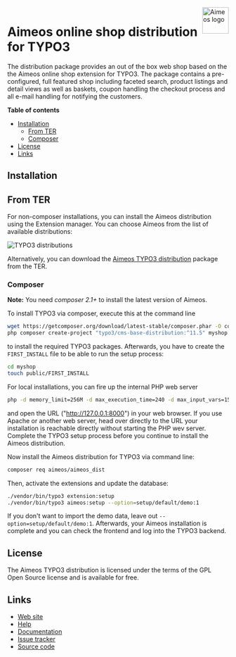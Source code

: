 <a href="https://aimeos.org/">
    <img src="https://aimeos.org/fileadmin/template/icons/logo.png" alt="Aimeos logo" title="Aimeos" align="right" height="60" />
</a>

# Aimeos online shop distribution for TYPO3

The distribution package provides an out of the box web shop based on the the Aimeos
online shop extension for TYPO3. The package contains a pre-configured, full featured shop
including faceted search, product listings and detail views as well as baskets, coupon
handling the checkout process and all e-mail handling for notifying the customers.

**Table of contents**
- [Installation](#installation)
    - [From TER](#from-ter)
    - [Composer](#composer)
- [License](#license)
- [Links](#links)

## Installation

## From TER

For non-composer installations, you can install the Aimeos distribution using the
Extension manager. You can choose Aimeos from the list of available distributions:

![TYPO3 distributions](https://aimeos.org/fileadmin/aimeos.org/images/aimeos-typo3-dist-install.png)

Alternatively, you can download the [Aimeos TYPO3 distribution](https://extensions.typo3.org/extension/aimeos_dist/)
package from the TER.

### Composer

**Note:** You need *composer 2.1+* to install the latest version of Aimeos.

To install TYPO3 via composer, execute this at the command line

```bash
wget https://getcomposer.org/download/latest-stable/composer.phar -O composer
php composer create-project "typo3/cms-base-distribution:^11.5" myshop
```

to install the required TYPO3 packages. Afterwards, you have to create the
`FIRST_INSTALL` file to be able to run the setup process:

```bash
cd myshop
touch public/FIRST_INSTALL
```

For local installations, you can fire up the internal PHP web server

```bash
php -d memory_limit=256M -d max_execution_time=240 -d max_input_vars=1500 -S 127.0.0.1:8000 -t public
```

and open the URL ("http://127.0.0.1:8000") in your web browser. If you use Apache or
another web server, head over directly to the URL your installation is reachable directly
without starting the PHP wev server. Complete the TYPO3 setup process before you continue
to install the Aimeos distribution.

Now install the Aimeos distribution for TYPO3 via command line:

```bash
composer req aimeos/aimeos_dist
```

Then, activate the extensions and update the database:

```bash
./vendor/bin/typo3 extension:setup
./vendor/bin/typo3 aimeos:setup --option=setup/default/demo:1
```

If you don't want to import the demo data, leave out `--option=setup/default/demo:1`.
Afterwards, your Aimeos installation is complete and you can check the frontend and
log into the TYPO3 backend.

## License

The Aimeos TYPO3 distribution is licensed under the terms of the GPL Open Source
license and is available for free.

## Links

* [Web site](https://aimeos.org/TYPO3)
* [Help](https://aimeos.org/help)
* [Documentation](https://aimeos.org/docs/typo3/)
* [Issue tracker](https://github.com/aimeos/aimeos-typo3-dist/issues)
* [Source code](https://github.com/aimeos/aimeos-typo3-dist)

